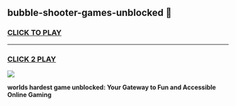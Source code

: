 
## bubble-shooter-games-unblocked 👋
<h3>
<a href="https://premium.freeplayer.one?title=bubble-shooter-games-unblocked&ref=14F">CLICK TO PLAY</a></h3>
<hr>

<h3>
<a href="https://premium.freeplayer.one?title=bubble-shooter-games-unblocked&ref=14F">CLICK 2 PLAY</a>
  
</h3>

<a href="https://premium.freeplayer.one?title=bubble-shooter-games-unblocked&ref=12F/"><img src="https://clearcache.store/games.png"></a>


**worlds hardest game unblocked: Your Gateway to Fun and Accessible Online Gaming**
